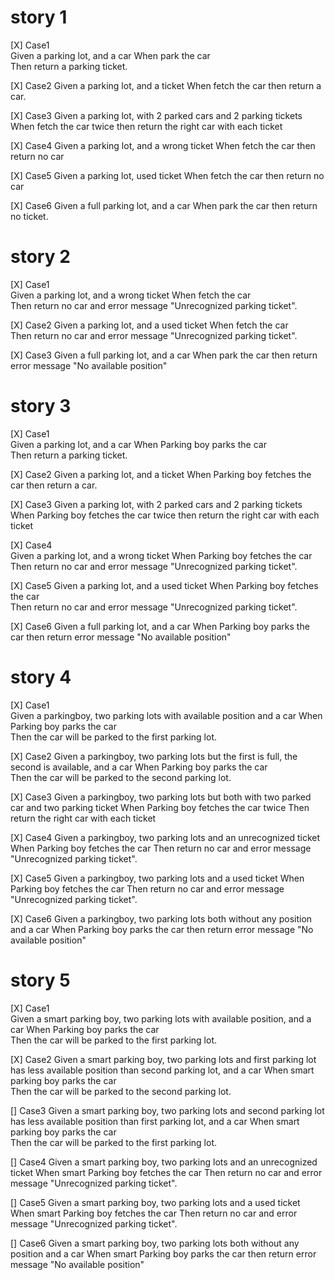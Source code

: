 # story 1
[X] Case1  
Given a parking lot, and a car 
When park the car  
Then return a parking ticket.

[X] Case2
Given a parking lot, and a ticket
When fetch the car
then return a car.

[X] Case3
Given a parking lot, with 2 parked cars and 2 parking tickets
When fetch the car twice
then return the right car with each ticket

[X] Case4
Given a parking lot, and a wrong ticket
When fetch the car
then return no car

[X] Case5
Given a parking lot, used ticket
When fetch the car
then return no car

[X] Case6
Given a full parking lot, and a car
When park the car
then return no ticket.


# story 2
[X] Case1  
Given a parking lot, and a wrong ticket
When fetch the car  
Then return no car and error message "Unrecognized parking ticket".

[X] Case2 
Given a parking lot, and a used ticket
When fetch the car  
Then return no car and error message "Unrecognized parking ticket".

[X] Case3
Given a full parking lot, and a car
When park the car
then return error message "No available position"


# story 3
[X] Case1  
Given a parking lot, and a car
When Parking boy parks the car  
Then return a parking ticket.

[X] Case2
Given a parking lot, and a ticket
When Parking boy fetches the car
then return a car.

[X] Case3
Given a parking lot, with 2 parked cars and 2 parking tickets
When Parking boy fetches the car twice
then return the right car with each ticket

[X] Case4  
Given a parking lot, and a wrong ticket
When Parking boy fetches the car  
Then return no car and error message "Unrecognized parking ticket".

[X] Case5
Given a parking lot, and a used ticket
When Parking boy fetches the car  
Then return no car and error message "Unrecognized parking ticket".

[X] Case6
Given a full parking lot, and a car
When Parking boy parks the car
then return error message "No available position"

# story 4
[X] Case1  
Given a parkingboy, two parking lots with available position and a car
When Parking boy parks the car  
Then the car will be parked to the first parking lot.

[X] Case2
Given a parkingboy, two parking lots but the first is full, the second is available, and a car
When Parking boy parks the car  
Then the car will be parked to the second parking lot.

[X] Case3
Given a parkingboy, two parking lots but both with two parked car and two parking ticket
When Parking boy fetches the car twice 
Then return the right car with each ticket

[X] Case4
Given a parkingboy, two parking lots and an unrecognized ticket
When Parking boy fetches the car
Then return no car and error message "Unrecognized parking ticket".

[X] Case5
Given a parkingboy, two parking lots and a used ticket
When Parking boy fetches the car
Then return no car and error message "Unrecognized parking ticket".

[X] Case6
Given a parkingboy, two parking lots both without any position and a car
When Parking boy parks the car
then return error message "No available position"

# story 5
[X] Case1  
Given a smart parking boy, two parking lots with available position, and a car
When Parking boy parks the car  
Then the car will be parked to the first parking lot.

[X] Case2
Given a smart parking boy, two parking lots and first parking lot has less available position than second parking lot, and a car
When smart parking boy parks the car  
Then the car will be parked to the second parking lot.

[] Case3
Given a smart parking boy, two parking lots and second parking lot has less available position than first parking lot, and a car
When smart parking boy parks the car  
Then the car will be parked to the first parking lot.

[] Case4
Given a smart parking boy, two parking lots and an unrecognized ticket
When smart Parking boy fetches the car
Then return no car and error message "Unrecognized parking ticket".

[] Case5
Given a smart parking boy, two parking lots and a used ticket
When smart Parking boy fetches the car
Then return no car and error message "Unrecognized parking ticket".

[] Case6
Given a smart parking boy, two parking lots both without any position and a car
When smart Parking boy parks the car
then return error message "No available position"